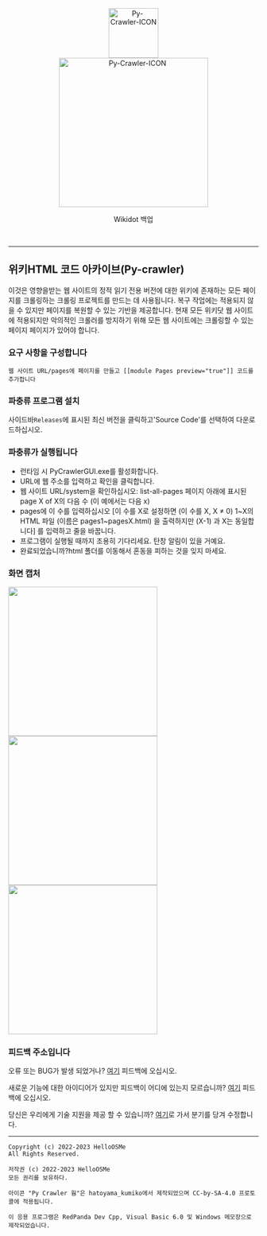 <div class="center" align="center">
  <a href="#">
    <img alt="Py-Crawler-ICON" src="https://helloosdisk.wikidot.com/local--files/file:github/Pyc" width="100px">
  </a><br/>
  <img alt="Py-Crawler-ICON" src="https://helloosdisk.wikidot.com/local--files/file:github/pyctext.png" width="300px">
  <p>Wikidot 백업</p>
  <img alt="" src="https://img.shields.io/github/license/HelloOSMe/Py-crawler">&nbsp;&nbsp;<img alt="" src="https://img.shields.io/github/v/release/HelloOSMe/Py-Crawler?include_prereleases">&nbsp;&nbsp;<img alt="" src="https://img.shields.io/github/stars/HelloOSMe/Py-crawler">
</div>

---------------

## 위키HTML 코드 아카이브(Py-crawler)

이것은 영향을받는 웹 사이트의 정적 읽기 전용 버전에 대한 위키에 존재하는 모든 페이지를 크롤링하는 크롤링 프로젝트를 만드는 데 사용됩니다. 복구 작업에는 적용되지 않을 수 있지만 페이지를 복원할 수 있는 기반을 제공합니다.
현재 모든 위키닷 웹 사이트에 적용되지만 악의적인 크롤러를 방지하기 위해 모든 웹 사이트에는 크롤링할 수 있는 페이지 페이지가 있어야 합니다.

### **요구 사항을 구성합니다**

```
웹 사이트 URL/pages에 페이지를 만들고 [[module Pages preview="true"]] 코드를 추가합니다
```

### **파충류 프로그램 설치**

사이드바`Releases`에 표시된 최신 버전을 클릭하고'Source Code'를 선택하여 다운로드하십시오.

### **파충류가 실행됩니다**
* 런타임 시 PyCrawlerGUI.exe를 활성화합니다.
* URL에 웹 주소를 입력하고 확인을 클릭합니다.
* 웹 사이트 URL/system을 확인하십시오: list-all-pages 페이지 아래에 표시된 page X of X의 다음 수 (이 예에서는 다음 x)
* pages에 이 수를 입력하십시오 [이 수를 X로 설정하면 (이 수를 X, X ≠ 0) 1~X의 HTML 파일 (이름은 pages1~pagesX.html) 을 출력하지만 (X-1) 과 X는 동일합니다] 를 입력하고 줄을 바꿉니다.
* 프로그램이 실행될 때까지 조용히 기다리세요. 탄창 알림이 있을 거예요.
* 완료되었습니까?html 폴더를 이동해서 혼동을 피하는 것을 잊지 마세요.

### **화면 캡처**
<img alt="" src="https://s1.ax1x.com/2023/02/20/pSXVpQJ.jpg" width="300px">  
<img alt="" src="https://s1.ax1x.com/2023/02/20/pSXExWF.jpg" width="300px">  
<img alt="" src="https://s1.ax1x.com/2023/02/20/pSXEzz4.jpg" width="300px">

### **피드백 주소입니다**
오류 또는 BUG가 발생 되었거나? [여기](https://github.com/HelloOSMe/Py-crawler/issues) 피드백에 오십시오.

새로운 기능에 대한 아이디어가 있지만 피드백이 어디에 있는지 모르습니까? [여기](https://github.com/HelloOSMe/Py-crawler/issues) 피드백에 오십시오.

당신은 우리에게 기술 지원을 제공 할 수 있습니까? [여기](https://github.com/HelloOSMe/Py-crawler/fork)로 가서 분기를 당겨 수정합니다.

----------

```
Copyright (c) 2022-2023 HelloOSMe
All Rights Reserved.

저작권 (c) 2022-2023 HelloOSMe
모든 권리를 보유하다.

아이콘 "Py Crawler 웜"은 hatoyama_kumiko에서 제작되었으며 CC-by-SA-4.0 프로토콜에 적용됩니다.

이 응용 프로그램은 RedPanda Dev Cpp, Visual Basic 6.0 및 Windows 메모장으로 제작되었습니다.
```
